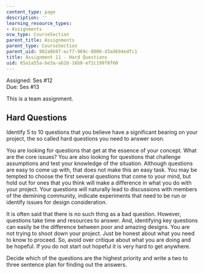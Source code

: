 ```yaml
---
content_type: page
description: ''
learning_resource_types:
- Assignments
ocw_type: CourseSection
parent_title: Assignments
parent_type: CourseSection
parent_uid: 982a0b97-ecf7-969c-8006-d3ad694edfc1
title: Assignment 11 - Hard Questions
uid: 85a1a55a-be3a-ab16-16b8-ef2c199f8f60
---
```


Assigned: Ses #12  
Due: Ses #13

This is a team assignment.

Hard Questions
--------------

Identify 5 to 10 questions that you believe have a significant bearing on your project, the so called hard questions you need to answer soon.

You are looking for questions that get at the essence of your concept. What are the core issues? You are also looking for questions that challenge assumptions and test your knowledge of the situation. Although questions are easy to come up with, that does not make this an easy task. You may be tempted to choose the first several questions that come to your mind, but hold out for ones that you think will make a difference in what you do with your project. Your questions will naturally lead to discussions with members of the demining community, indicate experiments that need to be run or identify issues for design consideration.

It is often said that there is no such thing as a bad question. However, questions take time and resources to answer. And, identifying key questions can easily be the difference between poor and amazing designs. You are not trying to shoot down your project. Just be honest about what you need to know to proceed. So, avoid over critique about what you are doing and be hopeful. If you do not start out hopeful it is very hard to get anywhere.

Decide which of the questions are the highest priority and write a two to three sentence plan for finding out the answers.
